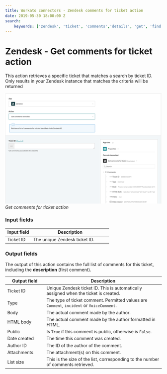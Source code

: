 ```yaml
---
title: Workato connectors - Zendesk comments for ticket action
date: 2019-05-30 18:00:00 Z
search:
    keywords: ['zendesk', 'ticket', 'comments','details', 'get', 'find']
---
```


# Zendesk - Get comments for ticket action
This action retrieves a specific ticket that matches a search by ticket ID. Only results in your Zendesk instance that matches the criteria will be returned

![Get comments for ticket action](/assets/images/connectors/zendesk/get-comments-ticket.png)
*Get comments for ticket action*

### Input fields
<table class="unchanged rich-diff-level-one">
  <thead>
    <tr>
      <th width='25%'>Input field</th>
      <th>Description</th>
    </tr>
  </thead>
  <tbody>
    <tr>
      <td>Ticket ID</a></td>
      <td>
        The unique Zendesk ticket ID.
      </td>
    </tr>
  </tbody>
</table>

### Output fields
The output of this action contains the full list of comments for this ticket, including the **description** (first comment).

<table class="unchanged rich-diff-level-one">
  <thead>
    <tr>
      <th width='25%'>Output field</th>
      <th>Description</th>
    </tr>
  </thead>
  <tbody>
    <tr>
      <td>Ticket ID</td>
      <td>
        Unique Zendesk ticket ID. This is automatically assigned when the ticket is created.
      </td>
    </tr>
    <tr>
      <td>Type</td>
      <td>
        The type of ticket comment. Permitted values are <code>Comment</code>, <code>incident</code> or <code>VoiceComment</code>.
      </td>
    </tr>
    <tr>
      <td>Body</td>
      <td>
        The actual comment made by the author.
      </td>
    </tr>
    <tr>
      <td>HTML body</td>
      <td>
        The actual comment made by the author formatted in HTML.
      </td>
    </tr>
    <tr>
      <td>Public</td>
      <td>
        Is <code>True</code> if this comment is public, otherwise is <code>False</code>.
      </td>
    </tr>
    <tr>
      <td>Date created</td>
      <td>
        The time this comment was created.
      </td>
    </tr>
    <tr>
      <td>Author ID</td>
      <td>
        The ID of the author of the comment.
      </td>
    </tr>
    <tr>
      <td>Attachments</td>
      <td>
        The attachment(s) on this comment.
      </td>
    </tr>
    <tr>
      <td>List size</td>
      <td>
        This is the size of the list, corresponding to the number of comments retrieved.
      </td>
    </tr>
  </tbody>
</table>

